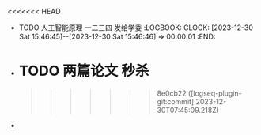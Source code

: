 <<<<<<< HEAD

- TODO 人工智能原理 一二三四 发给学委
  :LOGBOOK:
  CLOCK: [2023-12-30 Sat 15:46:45]--[2023-12-30 Sat 15:46:46] =>  00:00:01
  :END:
- TODO 两篇论文 秒杀
  =======
  >>>>>>> 8e0cb22 ([logseq-plugin-git:commit] 2023-12-30T07:45:09.218Z)
-